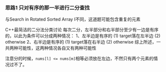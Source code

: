 ### 思路1 只对有序的那一半进行二分查找

与Search in Rotated Sorted Array I不同，这道题可能包含重复的元素

C++最简洁的二分法分类讨论
每次二分，左半部分和右半部分至少有一边是有序的，以此为条件可以分成两种情况：
1、左半边是有序的
(1) target落在左半边
(2) otherwise
2、右半边是有序的
(1) target落在右半边
(2) otherwise
综上所述，一共两种可能性，这两种情况各自又有两种可能性

注意分的时候，`nums[l] <= nums[m]`相等必须放在左边，不然只有两个元素的情况过不了。
